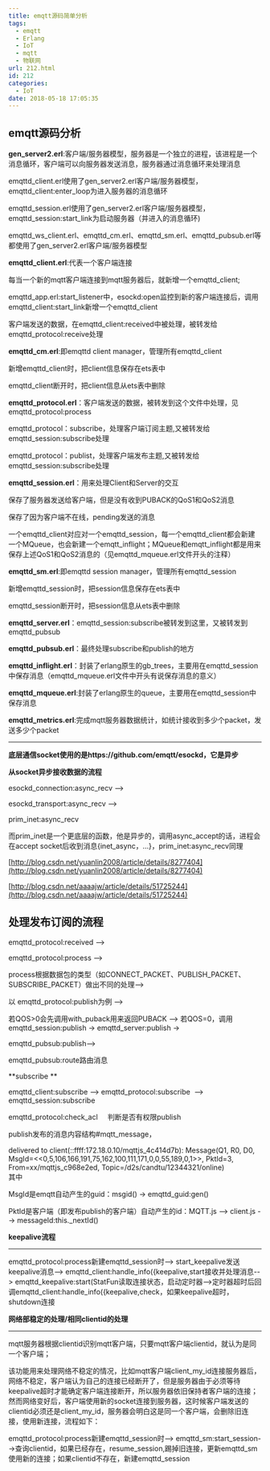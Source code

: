 ```yaml
---
title: emqtt源码简单分析
tags:
  - emqtt
  - Erlang
  - IoT
  - mqtt
  - 物联网
url: 212.html
id: 212
categories:
  - IoT
date: 2018-05-18 17:05:35
---
```


**emqtt源码分析**
-------------

**gen_server2.erl**:客户端/服务器模型，服务器是一个独立的进程，该进程是一个消息循环，客户端可以向服务器发送消息，服务器通过消息循环来处理消息

emqttd\_client.erl使用了gen\_server2.erl客户端/服务器模型，emqttd\_client:enter\_loop为进入服务器的消息循环

emqttd_session.erl使用了gen\_server2.erl客户端/服务器模型，emqttd\_session:start_link为启动服务器（并进入的消息循环)

emqttd\_ws\_client.erl、emqttd\_cm.erl、emqttd\_sm.erl、emqttd\_pubsub.erl等都使用了gen\_server2.erl客户端/服务器模型

**emqttd_client.erl**:代表一个客户端连接

每当一个新的mqtt客户端连接到mqtt服务器后，就新增一个emqttd_client;

emqttd\_app.erl:start\_listener中，esockd:open监控到新的客户端连接后，调用emqttd\_client:start\_link新增一个emqttd_client

客户端发送的数据，在emqttd_client:received中被处理，被转发给emqttd_protocol:receive处理

**emqttd_cm.erl**:即emqttd client manager，管理所有emqttd_client

新增emqttd_client时，把client信息保存在ets表中

emqttd_client断开时，把client信息从ets表中删除

**emqttd_protocol.erl**：客户端发送的数据，被转发到这个文件中处理，见emqttd_protocol:process

emqttd_protocol：subscribe，处理客户端订阅主题,又被转发给emqttd_session:subscribe处理

emqttd_protocol：publist，处理客户端发布主题,又被转发给emqttd_session:subscribe处理

**emqttd_session.erl**：用来处理Client和Server的交互

保存了服务器发送给客户端，但是没有收到PUBACK的QoS1和QoS2消息

保存了因为客户端不在线，pending发送的消息

一个emqttd\_client对应对一个emqttd\_session，每一个emqttd\_client都会新建一个MQueue，也会新建一个emqtt\_inflight；MQueue和emqtt_inflight都是用来保存上述QoS1和QoS2消息的（见emqttd_mqueue.erl文件开头的注释）

**emqttd_sm.erl**:即emqttd session manager，管理所有emqttd_session

新增emqttd_session时，把session信息保存在ets表中

emqttd_session断开时，把session信息从ets表中删除

**emqttd_server.erl**：emqttd\_session:subscribe被转发到这里，又被转发到emqttd\_pubsub

**emqttd_pubsub.erl**：最终处理subscribe和publish的地方

  

**emqttd_inflight.erl**：封装了erlang原生的gb\_trees，主要用在emqttd\_session中保存消息（emqttd_mqueue.erl文件中开头有说保存消息的意义）

**emqttd_mqueue.erl**:封装了erlang原生的queue，主要用在emqttd_session中保存消息

**emqttd_metrics.erl**:完成mqtt服务器数据统计，如统计接收到多少个packet，发送多少个packet

* * *

**底层通信socket使用的是https://github.com/emqtt/esockd，它是异步**

**从socket异步接收数据的流程**

esockd\_connection:async\_recv -->

esockd\_transport:async\_recv -->

prim\_inet:async\_recv

而prim\_inet是一个更底层的函数，他是异步的，调用async\_accept的话，进程会在accept socket后收到消息{inet_async，…}，prim\_inet:async\_recv同理

[http://blog.csdn.net/yuanlin2008/article/details/8277404](http://blog.csdn.net/yuanlin2008/article/details/8277404)  

[http://blog.csdn.net/aaaajw/article/details/51725244](http://blog.csdn.net/aaaajw/article/details/51725244)  

**处理发布订阅的流程**
-------------

emqttd_protocol:received -->  

emqttd_protocol:process -->

process根据数据包的类型（如CONNECT\_PACKET、PUBLISH\_PACKET、SUBSCRIBE_PACKET）做出不同的处理-->

以 emqttd_protocol:publish为例 -->

若QOS>0会先调用with\_puback用来返回PUBACK --> 若QOS=0，调用emqttd\_session:publish -> emqttd_server:publish ->

emqttd_pubsub:publish-->

emqttd_pubsub:route路由消息

**subscribe **

emqttd\_client:subscribe --> emqttd\_protocol:subscribe  --> emqttd_session:subscribe 

emqttd\_protocol:check\_acl     判断是否有权限publish

  

publish发布的消息内容结构#mqtt_message，

delivered to client(::ffff:172.18.0.10/mqttjs\_4c414d7b): Message(Q1, R0, D0, MsgId=<<0,5,106,166,191,75,162,100,111,171,0,0,55,189,0,1>>, PktId=3, From=xx/mqttjs\_c968e2ed, Topic=/d2s/candtu/12344321/online)  
其中

MsgId是emqtt自动产生的guid：msgid() -> emqttd_guid:gen()

PktId是客户端（即发布publish的客户端）自动产生的id：MQTT.js --> client.js --> messageId:this._nextId()

**keepalive流程**  

------------------

emqttd\_protocol:process新建emqttd\_session时--> start\_keepalive发送keepalive消息--> emqttd\_client:handle\_info({keepalive,start接收并处理消息--> emqttd\_keepalive:start(StatFun读取连接状态，启动定时器-->定时器超时后回调emqttd\_client:handle\_info({keepalive,check，如果keepalive超时，shutdown连接

**网络部稳定的处理/相同clientid的处理**  

-----------------------------

mqtt服务器根据clientid识别mqtt客户端，只要mqtt客户端clientid，就认为是同一个客户端；

该功能用来处理网络不稳定的情况，比如mqtt客户端client\_my\_id连接服务器后，网络不稳定，客户端认为自己的连接已经断开了，但是服务器由于必须等待keepalive超时才能确定客户端连接断开，所以服务器依旧保持者客户端的连接；然而网络变好后，客户端使用新的socket连接到服务器，这时候客户端发送的clientid必须还是client\_my\_id，服务器会明白这是同一个客户端，会删除旧连接，使用新连接，流程如下：

emqttd\_protocol:process新建emqttd\_session时--> emqttd\_sm:start\_session-->查询clientid，如果已经存在，resume\_session,踢掉旧连接，更新emqttd\_sm使用新的连接；如果clientid不存在，新建emqttd_session